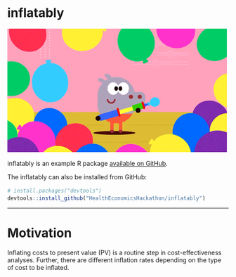 
<!-- README.md is generated from README.Rmd. Please edit that file -->

# inflatably

![Alt Text](giphy.gif)

inflatably is an example R package [available on
GitHub](https://github.com/HealthEconomicsHackathon/inflatably).

The inflatably can also be installed from GitHub:

``` r
# install.packages("devtools")
devtools::install_github("HealthEconomicsHackathon/inflatably")
```

-----

# Motivation

Inflating costs to present value (PV) is a routine step in
cost-effectiveness analyses. Further, there are different inflation
rates depending on the type of cost to be inflated.

